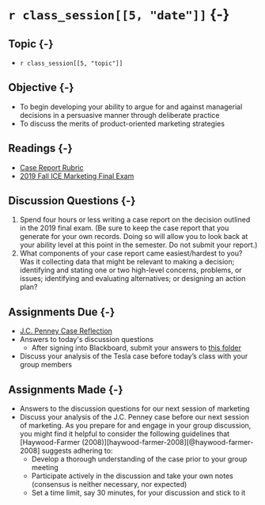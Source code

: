# `r class_session[[5, "date"]]` {-}

## Topic {-}

- `r class_session[[5, "topic"]]`

## Objective {-}

- To begin developing your ability to argue for and against managerial decisions
in a persuasive manner through deliberate practice  
- To discuss the merits of product-oriented marketing strategies

## Readings {-}

- [Case Report Rubric][]
- [2019 Fall ICE Marketing Final Exam][final-2019]

## Discussion Questions {-}

1. Spend four hours or less writing a case report on the decision outlined in
the 2019 final exam. (Be sure to keep the case report that you generate for your
own records. Doing so will allow you to look back at your ability level at this
point in the semester. Do not submit your report.)  
2. What components of your case report came easiest/hardest to you? Was it
collecting data that might be relevant to making a decision; identifying and
stating one or two high-level concerns, problems, or issues; identifying and
evaluating alternatives; or designing an action plan?  

## Assignments Due {-}

- [J.C. Penney Case Reflection][jc-penney-case-reflection]  
- Answers to today's discussion questions
    - After signing into Blackboard, submit your answers to [this
    folder][discussion-questions-submission-05]  
- Discuss your analysis of the Tesla case before today’s class with your group
members

## Assignments Made {-}

- Answers to the discussion questions for our next session of marketing  
- Discuss your analysis of the J.C. Penney case before our next session of
marketing. As you prepare for and engage in your group discussion, you might
find it helpful to consider the following guidelines that [Haywood-Farmer
(2008)][haywood-farmer-2008][@haywood-farmer-2008] suggests adhering to:  
  - Develop a thorough understanding of the case prior to your group meeting  
  - Participate actively in the discussion and take your own notes (consensus is 
  neither necessary, nor expected)  
  - Set a time limit, say 30 minutes, for your discussion and stick to it

[case report rubric]: https://github.com/jeffboichuk/ice-marketing/raw/master/files/generating-market-intelligence/rubric-for-case-reports.pdf
[discussion-questions-submission-05]: https://blackboard.comm.virginia.edu/webapps/assignment/uploadAssignment?content_id=_191694_1&course_id=_3493_1
[final-2019]: https://github.com/jeffboichuk/ice-marketing/raw/master/files/review-for-the-final-exam/2019-ice-blocks-5-6-final-exam-marketing.docx
[jc-penney-case-reflection]: https://forms.gle/Fb4qoh8swvCf5uR26
